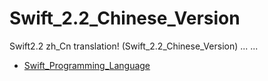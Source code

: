 # Swift_2.2_Chinese_Version
Swift2.2 zh_Cn translation! (Swift_2.2_Chinese_Version)
...
...

* [Swift_Programming_Language](https://developer.apple.com/library/ios/documentation/Swift/Conceptual/Swift_Programming_Language/index.html)  
